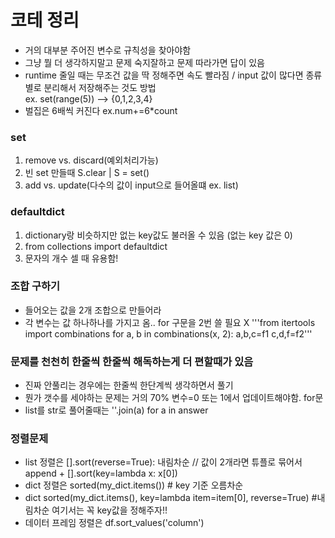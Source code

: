 # 코테 정리
- 거의 대부분 주어진 변수로 규칙성을 찾아야함
- 그냥 뭘 더 생각하지말고 문제 숙지잘하고 문제 따라가면 답이 있음
- runtime 줄일 때는 무조건 값을 딱 정해주면 속도 빨라짐 / input 값이 많다면 종류별로 분리해서 저장해주는 것도 방법  
ex. set(range(5)) --> {0,1,2,3,4}
- 벌집은 6배씩 커진다
ex.num+=6*count

### set
1) remove vs. discard(예외처리가능)
2) 빈 set 만들때 S.clear | S = set()
3) add vs. update(다수의 값이 input으로 들어올떄 ex. list)

### defaultdict
1) dictionary랑 비슷하지만 없는 key값도 불러올 수 있음 (없는 key 값은 0)
2) from collections import defaultdict
3) 문자의 개수 셀 때 유용함!

### 조합 구하기 
- 들어오는 값을 2개 조합으로 만들어라 
- 각 변수는 값 하나하나를 가지고 옴.. for 구문을 2번 쓸 필요 X
'''from itertools import combinations
for a, b in combinations(x, 2):
  a,b,c=f1
  c,d,f=f2'''

### 문제를 천천히 한줄씩 한줄씩 해독하는게 더 편할때가 있음
- 진짜 안풀리는 경우에는 한줄씩 한단계씩 생각하면서 풀기
- 뭔가 갯수를 세야하는 문제는 거의 70% 변수=0 또는 1에서 업데이트해야함. for문
- list를 str로 풀어줄때는 ''.join(a) for a in answer

### 정렬문제
- list 정렬은 [].sort(reverse=True): 내림차순 // 값이 2개라면 튜플로 묶어서 append + [].sort(key=lambda x: x[0])
- dict 정렬은 sorted(my_dict.items()) # key 기준 오름차순
- dict sorted(my_dict.items(), key=lambda item=item[0], reverse=True) #내림차순 여기서는 꼭 key값을 정해주자!!
- 데이터 프레임 정렬은 df.sort_values('column')
